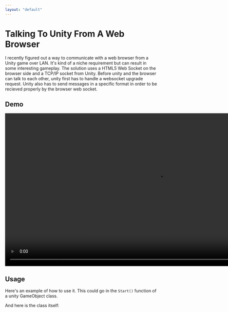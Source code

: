 ```yaml
--- 
layout: "default"
---
```

# Talking To Unity From A Web Browser

I recently figured out a way to communicate with a web browser from a Unity game over LAN. It's kind of a niche requirement but can result in some interesting gameplay. The solution uses a HTML5 Web Socket on the browser side and a TCP/IP socket from Unity. Before unity and the browser can talk to each other, unity first has to handle a websocket upgrade request. Unity also has to send messages in a specific format in order to be recieved properly by the browser web socket. 

## Demo
<div>
  <video width="1000" autoplay loop muted><source src="https://raw.githubusercontent.com/BenLorantfy/BenLorantfy.github.io/master/img/unity_browser_demo.mp4" type="video/mp4"/></video>
</div>

## Usage

Here's an example of how to use it. This could go in the `Start()` function of a unity GameObject class.
<script src="https://gist.github.com/BenLorantfy/8d66668c90285547ae0c73002998a993.js"></script>

And here is the class itself:
<script src="https://gist.github.com/BenLorantfy/abee5736de50dc0da388aafd17a90b1e.js"></script>
